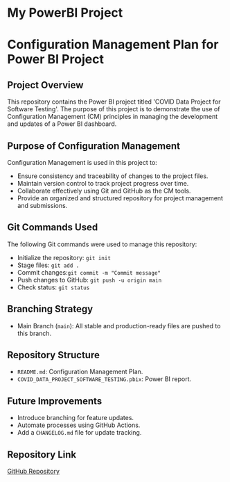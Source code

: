 # My PowerBI Project

# Configuration Management Plan for Power BI Project

## Project Overview
This repository contains the Power BI project titled 'COVID Data Project for Software Testing'. The purpose of this project is to demonstrate the use of Configuration Management (CM) principles in managing the development and updates of a Power BI dashboard.

## Purpose of Configuration Management
Configuration Management is used in this project to:
- Ensure consistency and traceability of changes to the project files.
- Maintain version control to track project progress over time.
- Collaborate effectively using Git and GitHub as the CM tools.
- Provide an organized and structured repository for project management and submissions.

## Git Commands Used
The following Git commands were used to manage this repository:
- Initialize the repository: `git init`
- Stage files: `git add .`
- Commit changes:`git commit -m "Commit message"`
- Push changes to GitHub: `git push -u origin main`
- Check status: `git status`

## Branching Strategy
- Main Branch (`main`): All stable and production-ready files are pushed to this branch.

## Repository Structure
- `README.md`: Configuration Management Plan.
- `COVID_DATA_PROJECT_SOFTWARE_TESTING.pbix`: Power BI report.

## Future Improvements
- Introduce branching for feature updates.
- Automate processes using GitHub Actions.
- Add a `CHANGELOG.md` file for update tracking.

## Repository Link
[GitHub Repository](https://github.com/mekadurga/my-powerbi-project)
